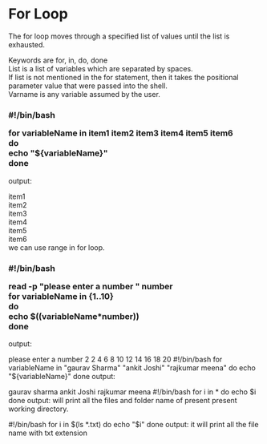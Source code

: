 <h1>For Loop</h1>
<p>
The for loop moves through a specified list of values until the list is exhausted.<br>

Keywords are for, in, do, done<br>
List is a list of variables which are separated by spaces.<br> If list is not mentioned in the for statement, then it takes the positional parameter value that were passed into the shell.<br>
Varname is any variable assumed by the user.<br>
<h3>
#!/bin/bash<br>

for variableName in item1 item2 item3 item4 item5 item6<br>
do<br>
 echo "${variableName}"<br>
done</h3>
output:<br>

item1<br>
item2<br>
item3<br>
item4<br>
item5<br>
item6<br>
we can use range in for loop.<br>
<h3>
#!/bin/bash<br>

read -p "please enter a number " number<br>
for variableName in {1..10}<br>
do<br>
  echo $((variableName*number))<br>
done</h3>
output:

please enter a number 2
2
4
6
8
10
12
14
16
18
20
#!/bin/bash
for variableName in "gaurav Sharma" "ankit Joshi" "rajkumar meena"
do
 echo "${variableName}"
done
output:

gaurav sharma
ankit Joshi
rajkumar meena
#!/bin/bash
for i in *
do
  echo $i
done
output: will print all the files and folder name of present present working directory.

#!/bin/bash
for i in $(ls *.txt)
do
  echo "$i"
done
output: it will print all the file name with txt extension
</p>